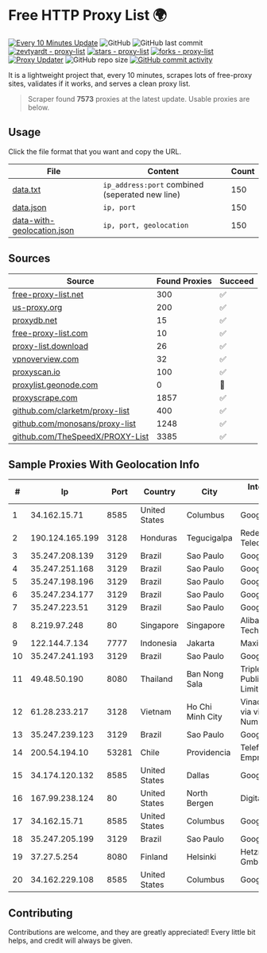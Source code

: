 
# Free HTTP Proxy List 🌍

[![Every 10 Minutes Update](https://github.com/mertguvencli/http-proxy-list/actions/workflows/main.yml/badge.svg?branch=main)](https://github.com/mertguvencli/http-proxy-list/actions/workflows/main.yml)
![GitHub](https://img.shields.io/github/license/mertguvencli/http-proxy-list)
![GitHub last commit](https://img.shields.io/github/last-commit/mertguvencli/http-proxy-list)
[![zevtyardt - proxy-list](https://img.shields.io/static/v1?label=zevtyardt&message=proxy-list&color=blue&logo=github)](https://github.com/zevtyardt/proxy-list "Go to GitHub repo")
[![stars - proxy-list](https://img.shields.io/github/stars/zevtyardt/proxy-list?style=social)](https://github.com/zevtyardt/proxy-list)
[![forks - proxy-list](https://img.shields.io/github/forks/zevtyardt/proxy-list?style=social)](https://github.com/zevtyardt/proxy-list)
[![Proxy Updater](https://github.com/zevtyardt/proxy-list/workflows/Proxy%20Updater/badge.svg)](https://github.com/zevtyardt/proxy-list/actions?query=workflow:"Proxy+Updater")
![GitHub repo size](https://img.shields.io/github/repo-size/zevtyardt/proxy-list)
[![GitHub commit activity](https://img.shields.io/github/commit-activity/m/zevtyardt/proxy-list?logo=commits)](https://github.com/zevtyardt/proxy-list/commits/main)

It is a lightweight project that, every 10 minutes, scrapes lots of free-proxy sites, validates if it works, and serves a clean proxy list.

> Scraper found **7573** proxies at the latest update. Usable proxies are below.

## Usage

Click the file format that you want and copy the URL.

|File|Content|Count|
|----|-------|-----|
|[data.txt](https://raw.githubusercontent.com/mertguvencli/http-proxy-list/main/proxy-list/data.txt)|`ip_address:port` combined (seperated new line)|150|
|[data.json](https://raw.githubusercontent.com/mertguvencli/http-proxy-list/main/proxy-list/data.json)|`ip, port`|150|
|[data-with-geolocation.json](https://raw.githubusercontent.com/mertguvencli/http-proxy-list/main/proxy-list/data-with-geolocation.json)|`ip, port, geolocation`|150|

## Sources

|Source|Found Proxies|Succeed|
|------|-------------|-------|
|[free-proxy-list.net](https://free-proxy-list.net)|300|✅|
|[us-proxy.org](https://www.us-proxy.org)|200|✅|
|[proxydb.net](http://proxydb.net)|15|✅|
|[free-proxy-list.com](https://free-proxy-list.com/?page=&port=&type%5B%5D=http&type%5B%5D=https&up_time=0&search=Search)|10|✅|
|[proxy-list.download](https://www.proxy-list.download/HTTP)|26|✅|
|[vpnoverview.com](https://vpnoverview.com/privacy/anonymous-browsing/free-proxy-servers)|32|✅|
|[proxyscan.io](https://www.proxyscan.io)|100|✅|
|[proxylist.geonode.com](https://proxylist.geonode.com/api/proxy-list?limit=300&page=1&sort_by=lastChecked&sort_type=desc&protocols=http,https)|0|🚫|
|[proxyscrape.com](https://api.proxyscrape.com/v2/?request=displayproxies&protocol=http&timeout=10000&country=all&ssl=all&anonymity=all)|1857|✅|
|[github.com/clarketm/proxy-list](https://raw.githubusercontent.com/clarketm/proxy-list/master/proxy-list-raw.txt)|400|✅|
|[github.com/monosans/proxy-list](https://raw.githubusercontent.com/monosans/proxy-list/main/proxies/http.txt)|1248|✅|
|[github.com/TheSpeedX/PROXY-List](https://raw.githubusercontent.com/TheSpeedX/PROXY-List/master/http.txt)|3385|✅|


## Sample Proxies With Geolocation Info

|#|Ip|Port|Country|City|Internet Service Provider|
|-|--|----|-------|----|-------------------------|
|1|34.162.15.71|8585|United States|Columbus|Google LLC|
|2|190.124.165.199|3128|Honduras|Tegucigalpa|Redes y Telecomunicaciones|
|3|35.247.208.139|3129|Brazil|Sao Paulo|Google LLC|
|4|35.247.251.168|3129|Brazil|Sao Paulo|Google LLC|
|5|35.247.198.196|3129|Brazil|Sao Paulo|Google LLC|
|6|35.247.234.177|3129|Brazil|Sao Paulo|Google LLC|
|7|35.247.223.51|3129|Brazil|Sao Paulo|Google LLC|
|8|8.219.97.248|80|Singapore|Singapore|Alibaba (US) Technology Co., Ltd.|
|9|122.144.7.134|7777|Indonesia|Jakarta|Maxindo|
|10|35.247.241.193|3129|Brazil|Sao Paulo|Google LLC|
|11|49.48.50.190|8080|Thailand|Ban Nong Sala|Triple T Broadband Public Company Limited|
|12|61.28.233.217|3128|Vietnam|Ho Chi Minh City|Vinadata broadcast via vinagame AS Number|
|13|35.247.239.123|3129|Brazil|Sao Paulo|Google LLC|
|14|200.54.194.10|53281|Chile|Providencia|Telefonica Empresas|
|15|34.174.120.132|8585|United States|Dallas|Google LLC|
|16|167.99.238.124|80|United States|North Bergen|DigitalOcean, LLC|
|17|34.162.15.71|8585|United States|Columbus|Google LLC|
|18|35.247.205.199|3129|Brazil|Sao Paulo|Google LLC|
|19|37.27.5.254|8080|Finland|Helsinki|Hetzner Online GmbH|
|20|34.162.229.108|8585|United States|Columbus|Google LLC|



## Contributing

Contributions are welcome, and they are greatly appreciated! Every
little bit helps, and credit will always be given.


